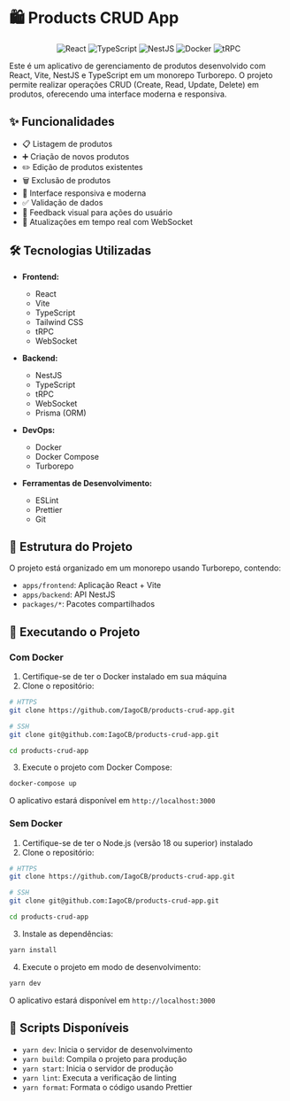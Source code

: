 # 🛍️ Products CRUD App

<div align="center">
  <img src="https://img.shields.io/badge/React-20232A?style=for-the-badge&logo=react&logoColor=61DAFB" alt="React"/>
  <img src="https://img.shields.io/badge/TypeScript-007ACC?style=for-the-badge&logo=typescript&logoColor=white" alt="TypeScript"/>
  <img src="https://img.shields.io/badge/NestJS-E0234E?style=for-the-badge&logo=nestjs&logoColor=white" alt="NestJS"/>
  <img src="https://img.shields.io/badge/Docker-2496ED?style=for-the-badge&logo=docker&logoColor=white" alt="Docker"/>
  <img src="https://img.shields.io/badge/tRPC-2596BE?style=for-the-badge&logo=trpc&logoColor=white" alt="tRPC"/>
</div>

Este é um aplicativo de gerenciamento de produtos desenvolvido com React, Vite, NestJS e TypeScript em um monorepo Turborepo. O projeto permite realizar operações CRUD (Create, Read, Update, Delete) em produtos, oferecendo uma interface moderna e responsiva.

## ✨ Funcionalidades

- 📋 Listagem de produtos
- ➕ Criação de novos produtos
- ✏️ Edição de produtos existentes
- 🗑️ Exclusão de produtos
- 📱 Interface responsiva e moderna
- ✅ Validação de dados
- 💬 Feedback visual para ações do usuário
- 🔄 Atualizações em tempo real com WebSocket

## 🛠️ Tecnologias Utilizadas

- **Frontend:**

  - React
  - Vite
  - TypeScript
  - Tailwind CSS
  - tRPC
  - WebSocket

- **Backend:**

  - NestJS
  - TypeScript
  - tRPC
  - WebSocket
  - Prisma (ORM)

- **DevOps:**

  - Docker
  - Docker Compose
  - Turborepo

- **Ferramentas de Desenvolvimento:**
  - ESLint
  - Prettier
  - Git

## 📁 Estrutura do Projeto

O projeto está organizado em um monorepo usando Turborepo, contendo:

- `apps/frontend`: Aplicação React + Vite
- `apps/backend`: API NestJS
- `packages/*`: Pacotes compartilhados

## 🚀 Executando o Projeto

### Com Docker

1. Certifique-se de ter o Docker instalado em sua máquina
2. Clone o repositório:

```bash
# HTTPS
git clone https://github.com/IagoCB/products-crud-app.git

# SSH
git clone git@github.com:IagoCB/products-crud-app.git

cd products-crud-app
```

3. Execute o projeto com Docker Compose:

```bash
docker-compose up
```

O aplicativo estará disponível em `http://localhost:3000`

### Sem Docker

1. Certifique-se de ter o Node.js (versão 18 ou superior) instalado
2. Clone o repositório:

```bash
# HTTPS
git clone https://github.com/IagoCB/products-crud-app.git

# SSH
git clone git@github.com:IagoCB/products-crud-app.git

cd products-crud-app
```

3. Instale as dependências:

```bash
yarn install
```

4. Execute o projeto em modo de desenvolvimento:

```bash
yarn dev
```

O aplicativo estará disponível em `http://localhost:3000`

## 📝 Scripts Disponíveis

- `yarn dev`: Inicia o servidor de desenvolvimento
- `yarn build`: Compila o projeto para produção
- `yarn start`: Inicia o servidor de produção
- `yarn lint`: Executa a verificação de linting
- `yarn format`: Formata o código usando Prettier
